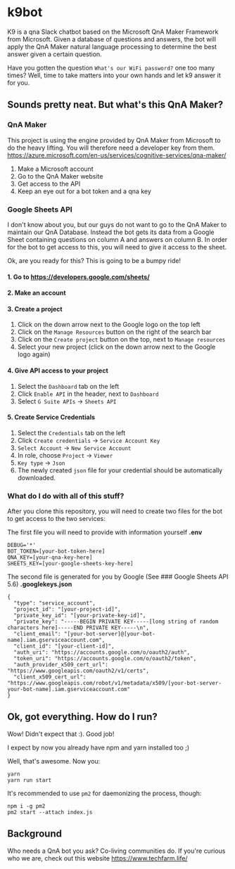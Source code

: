 # k9bot

K9 is a qna Slack chatbot based on the Microsoft QnA Maker Framework from Microsoft. Given a database of questions and answers, the bot will apply the QnA Maker natural language processing to determine the best answer given a certain question.

Have you gotten the question `What's our WiFi password?` one too many times? Well, time to take matters into your own hands and let k9 answer it for you.

## Sounds pretty neat. But what's this QnA Maker?

### QnA Maker

This project is using the engine provided by QnA Maker from Microsoft to do the heavy lifting. You will therefore need a developer key from them.
https://azure.microsoft.com/en-us/services/cognitive-services/qna-maker/

1. Make a Microsoft account
2. Go to the QnA Maker website
3. Get access to the API
4. Keep an eye out for a bot token and a qna key

### Google Sheets API

I don't know about you, but our guys do not want to go to the QnA Maker to maintain our QnA Database. Instead the bot gets its data from a Google Sheet containing questions on column A and answers on column B. In order for the bot to get access to this, you will need to give it access to the sheet.

Ok, are you ready for this? This is going to be a bumpy ride!

#### 1. Go to https://developers.google.com/sheets/
#### 2. Make an account
#### 3. Create a project
1. Click on the down arrow next to the Google logo on the top left
2. Click on the `Manage Resources` button on the right of the search bar
3. Click on the `Create project` button on the top, next to `Manage resources`
4. Select your new project (click on the down arrow next to the Google logo again)
#### 4. Give API access to your project
1. Select the `Dashboard` tab on the left
2. Click `Enable API` in the header, next to `Dashboard`
3. Select `G Suite APIs` -> `Sheets API`
#### 5. Create Service Credentials
1. Select the `Credentials` tab on the left
2. Click `Create credentials` -> `Service Account Key`
3. `Select Account` -> `New Service Account`
4. In role, choose `Project` -> `Viewer`
5. `Key type` -> `Json`
6. The newly created `json` file for your credential should be automatically downloaded.

### What do I do with all of this stuff?

After you clone this repository, you will need to create two files for the bot to get access to the two services:

The first file you will need to provide with information yourself
**.env**
```
DEBUG='*'
BOT_TOKEN=[your-bot-token-here]
QNA_KEY=[your-qna-key-here]
SHEETS_KEY=[your-google-sheets-key-here]

```

The second file is generated for you by Google (See ### Google Sheets API 5.6)
**.googlekeys.json**
```
{
  "type": "service_account",
  "project_id": "[your-project-id]",
  "private_key_id": "[your-private-key-id]",
  "private_key": "-----BEGIN PRIVATE KEY-----[long string of random characters here]-----END PRIVATE KEY-----\n",
  "client_email": "[your-bot-server]@[your-bot-name].iam.gserviceaccount.com",
  "client_id": "[your-client-id]",
  "auth_uri": "https://accounts.google.com/o/oauth2/auth",
  "token_uri": "https://accounts.google.com/o/oauth2/token",
  "auth_provider_x509_cert_url": "https://www.googleapis.com/oauth2/v1/certs",
  "client_x509_cert_url": "https://www.googleapis.com/robot/v1/metadata/x509/[your-bot-server-your-bot-name].iam.gserviceaccount.com"
}

```

## Ok, got everything. How do I run?

Wow! Didn't expect that :). Good job!

I expect by now you already have npm and yarn installed too ;)

Well, that's awesome. Now you:

    yarn
    yarn run start

It's recommended to use `pm2` for daemonizing the process, though:

    npm i -g pm2
    pm2 start --attach index.js

## Background

Who needs a QnA bot you ask? Co-living communities do. If you're curious who we are, check out this website https://www.techfarm.life/
